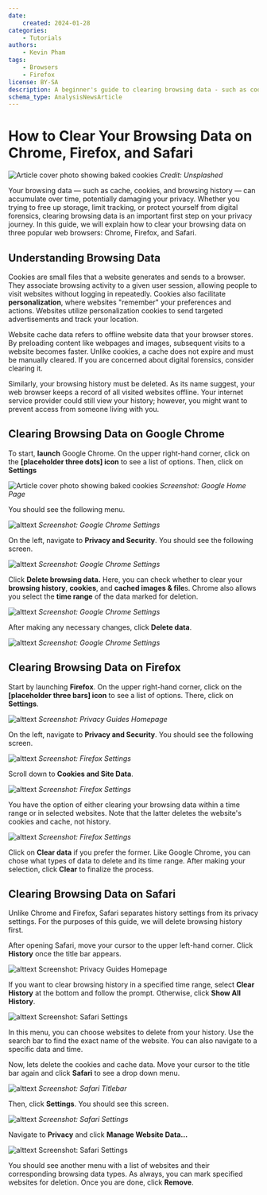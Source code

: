 ```yaml
---
date:
    created: 2024-01-28
categories:
    - Tutorials
authors:
    - Kevin Pham
tags:
    - Browsers
    - Firefox
license: BY-SA
description: A beginner's guide to clearing browsing data - such as cookies, website cache, and browsing history, on Chrome, Firefox, and Safari.
schema_type: AnalysisNewsArticle
---
```

# How to Clear Your Browsing Data on Chrome, Firefox, and Safari
![Article cover photo showing baked cookies](../assets/images/clearing-browsing-data/dimmis-vart-JPu345g_OYM-unsplash.jpg)
_Credit: Unsplashed_

Your browsing data — such as cache, cookies, and browsing history — can accumulate over time, potentially damaging your privacy. Whether you trying to free up storage, limit tracking, or protect yourself from digital forensics, clearing browsing data is an important first step on your privacy journey. In this guide, we will explain how to clear your browsing data on three popular web browsers: Chrome, Firefox, and Safari.

## Understanding Browsing Data

Cookies are small files that a website generates and sends to a browser. They associate browsing activity to a given user session, allowing people to visit websites without logging in repeatedly. Cookies also facilitate __personalization__, where websites "remember" your preferences and actions. Websites utilize personalization cookies to send targeted advertisements and track your location.

Website cache data refers to offline website data that your browser stores. By preloading content like webpages and images, subsequent visits to a website becomes faster. Unlike cookies, a cache does not expire and must be manually cleared. If you are concerned about digital forensics, consider clearing it.

Similarly, your browsing history must be deleted. As its name suggest, your web browser keeps a record of all visited websites offline. Your internet service provider could still view your history; however, you might want to prevent access from someone living with you.

## Clearing Browsing Data on Google Chrome

To start, ****launch**** Google Chrome. On the upper right-hand corner, click on the ****[placeholder three dots] icon**** to see a list of options. Then, click on ****Settings****


![Article cover photo showing baked cookies](../assets/images/clearing-browsing-data/chrome1.png)
_Screenshot: Google Home Page_


You should see the following menu.


![alttext](../assets/images/clearing-browsing-data/chromesettings.png)
_Screenshot: Google Chrome Settings_


On the left, navigate to ****Privacy and Security****. You should see the following screen.


![alttext](../assets/images/clearing-browsing-data/chrome.png)
_Screenshot: Google Chrome Settings_


Click ****Delete browsing data.**** Here, you can check whether to clear your ****browsing history****, ****cookies****, and ****cached images & file****s. Chrome also allows you select the ****time range**** of the data marked for deletion.


![alttext](../assets/images/clearing-browsing-data/chromesettings1.png)
_Screenshot: Google Chrome Settings_


After making any necessary changes, click ****Delete data****.


![alttext](../assets/images/clearing-browsing-data/chromedelete.png)
_Screenshot: Google Chrome Settings_


## Clearing Browsing Data on Firefox

Start by launching ****Firefox****. On the upper right-hand corner, click on the ****[placeholder three bars] icon**** to see a list of options. There, click on ****Settings****.


![alttext](../assets/images/clearing-browsing-data/firefox2.png)
_Screenshot: Privacy Guides Homepage_


On the left, navigate to ****Privacy and Security****. You should see the following screen.


![alttext](../assets/images/clearing-browsing-data/firefox1.png)
_Screenshot: Firefox Settings_


Scroll down to ****Cookies and Site Data****.


![alttext](../assets/images/clearing-browsing-data/firefoxdelete1.png)
_Screenshot: Firefox Settings_


You have the option of either clearing your browsing data within a time range or in selected websites. Note that the latter deletes the website's cookies and cache, not history.


![alttext](../assets/images/clearing-browsing-data/firefoxdata2.png)
_Screenshot: Firefox Settings_


Click on ****Clear data**** if you prefer the former. Like Google Chrome, you can chose what types of data to delete and its time range. After making your selection, click ****Clear**** to finalize the process.

## Clearing Browsing Data on Safari

Unlike Chrome and Firefox, Safari separates history settings from its privacy settings. For the purposes of this guide, we will delete browsing history first.

After opening Safari, move your cursor to the upper left-hand corner. Click ****History**** once the title bar appears.


![alttext](../assets/images/clearing-browsing-data/safari2.png)
Screenshot: Privacy Guides Homepage


If you want to clear browsing history in a specified time range, select ****Clear History**** at the bottom and follow the prompt. Otherwise, click ****Show All History****.


![alttext](../assets/images/clearing-browsing-data/history.png)
Screenshot: Safari Settings


In this menu, you can choose websites to delete from your history. Use the search bar to find the exact name of the website. You can also navigate to a specific data and time.


Now, lets delete the cookies and cache data. Move your cursor to the title bar again and click ****Safari**** to see a drop down menu.


![alttext](../assets/images/clearing-browsing-data/safaritoolbar.png)
_Screenshot: Safari Titlebar_


Then, click ****Settings****. You should see this screen.


![alttext](../assets/images/clearing-browsing-data/safarisettings.png)
_Screenshot: Safari Settings_


Navigate to ****Privacy**** and click ****Manage Website Data...****


![alttext](../assets/images/clearing-browsing-data/safaridata.png)
Screenshot: Safari Settings


You should see another menu with a list of websites and their corresponding browsing data types. As always, you can mark specified websites for deletion. Once you are done, click ****Remove****.
